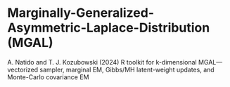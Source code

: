 # Marginally-Generalized-Asymmetric-Laplace-Distribution (MGAL)
A. Natido and T. J. Kozubowski (2024)
R toolkit for k-dimensional MGAL—vectorized sampler, marginal EM, Gibbs/MH latent-weight updates, and Monte-Carlo covariance EM
